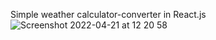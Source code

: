 Simple weather calculator-converter in React.js
![Screenshot 2022-04-21 at 12 20 58](https://user-images.githubusercontent.com/94359771/164434836-87892fa6-4685-49d8-a123-a11c68c5a31e.jpg)
